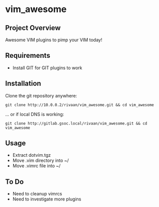 # vim_awesome


## Project Overview
Awesome VIM plugins to pimp your VIM today!

## Requirements
* Install GIT for GIT plugins to work

## Installation
Clone the git repository anywhere:

    git clone http://10.0.0.2/rivaan/vim_awesome.git && cd vim_awesome

... or if local DNS is working:

    git clone http://gitlab.gsoc.local/rivaan/vim_awesome.git && cd vim_awesome


## Usage
* Extract dotvim.tgz 
* Move .vim directory into ~/
* Move .vimrc file into ~/

## To Do
* Need to cleanup vimrcs
* Need to investigate more plugins

